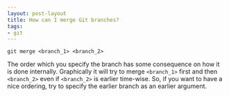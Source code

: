 ```yaml
---
layout: post-layout
title: How can I merge Git branches?
tags:
- git
---
```


    git merge <branch_1> <branch_2>

The order which you specify the branch has some consequence on how it is done
internally. Graphically it will try to merge `<branch_1>` first and then
`<branch_2>` even if `<branch_2>` is earlier time-wise. So, if you want to have
a nice ordering, try to specify the earlier branch as an earlier argument.

